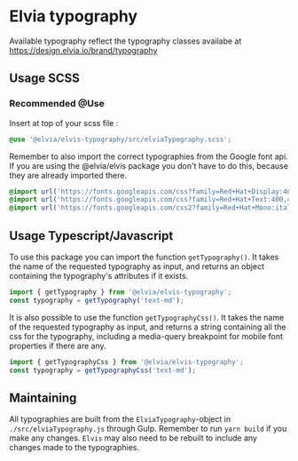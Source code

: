 # Elvia typography

Available typography reflect the typography classes availabe at https://design.elvia.io/brand/typography

## Usage SCSS

### Recommended @Use

Insert at top of your scss file :<br>

```scss
@use '@elvia/elvis-typography/src/elviaTypography.scss';
```

Remember to also import the correct typographies from the Google font api. If you are using the @elvia/elvis
package you don't have to do this, because they are already imported there.

```scss
@import url('https://fonts.googleapis.com/css?family=Red+Hat+Display:400,400i,500,700,900&display=swap');
@import url('https://fonts.googleapis.com/css?family=Red+Hat+Text:400,400i,500,600,700&display=swap');
@import url('https://fonts.googleapis.com/css2?family=Red+Hat+Mono:ital,wght@0,400;0,500;1,400&display=swap');
```

## Usage Typescript/Javascript

To use this package you can import the function `getTypography()`. It takes the name of the requested
typography as input, and returns an object containing the typography's attributes if it exists.

```js
import { getTypography } from '@elvia/elvis-typography';
const typography = getTypography('text-md');
```

It is also possible to use the function `getTypographyCss()`. It takes the name of the requested typography as
input, and returns a string containing all the css for the typography, including a media-query breakpoint for
mobile font properties if there are any.

```js
import { getTypographyCss } from '@elvia/elvis-typography';
const typography = getTypographyCss('text-md');
```

## Maintaining

All typographies are built from the `ElviaTypography`-object in `./src/elviaTypography.js` through Gulp.
Remember to run `yarn build` if you make any changes. `Elvis` may also need to be rebuilt to include any
changes made to the typographies.
